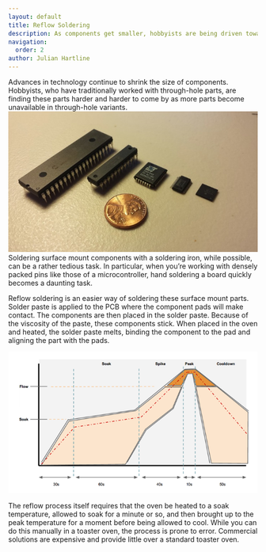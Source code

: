 ```yaml
---
layout: default
title: Reflow Soldering
description: As components get smaller, hobbyists are being driven toward surface mount parts and reflow soldering a process that solders an entire PCB at once using a reflow oven.
navigation:
  order: 2
author: Julian Hartline
---
```


Advances in technology continue to shrink the size of components. Hobbyists, who have traditionally worked with through-hole parts, are finding these parts harder and harder to come by as more parts become unavailable in through-hole variants. 
<img class="showcase" src="/resources/images/smdsize.jpg" />
Soldering surface mount components with a soldering iron, while possible, can be a rather tedious task. In particular, when you’re working with densely packed pins like those of a microcontroller, hand soldering a board quickly becomes a daunting task. 

Reflow soldering is an easier way of soldering these surface mount parts. Solder paste is applied to the PCB where the component pads will make contact. The components are then placed in the solder paste. Because of the viscosity of the paste, these components stick. When placed in the oven and heated, the solder paste melts, binding the component to the pad and aligning the part with the pads.

<img class="showcase" src="/resources/images/solderprofile.png" />

The reflow process itself requires that the oven be heated to a soak temperature, allowed to soak for a minute or so, and then brought up to the peak temperature for a moment before being allowed to cool. While you can do this manually in a toaster oven, the process is prone to error. Commercial solutions are expensive and provide little over a standard toaster oven.